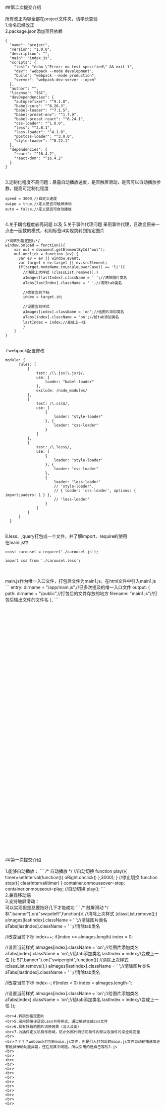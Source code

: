 ##第二次提交介绍
<br>
<br>所有改正内容全部在project文件夹，请学长查验
<br>1.命名已经改正
<br>2.package.json添加项目依赖
```
{
  "name": "project",
  "version": "1.0.0",
  "description": "",
  "main": "index.js",
  "scripts": {
    "test": "echo \"Error: no test specified\" && exit 1",
    "dev": "webpack --mode development",
    "build": "webpack --mode production",
    "server": "webpack-dev-server --open"
  },
  "author": "",
  "license": "ISC",
  "devDependencies": {
    "autoprefixer": "^9.1.0",
    "babel-core": "^6.26.3",
    "babel-loader": "^7.1.5",
    "babel-preset-env": "^1.7.0",
    "babel-preset-react": "^6.24.1",
    "css-loader": "^1.0.0",
    "less": "^3.8.1",
    "less-loader": "^4.1.0",
    "postcss-loader": "^3.0.0",
    "style-loader": "^0.22.1"
  },
  "dependencies": {
    "react": "^16.4.2",
    "react-dom": "^16.4.2"
  }
}
```
<br>3.定制化程度不高问题：暴露自动播放速度，是否触屏滑动，是否可以自动播放参数，提高可定制化程度
```
speed = 3000,//自定义速度
swipe = true,//定义是否可触屏滑动
auto = false;//定义是否可自动播放
```
<br>4.关于耦合程度较高问题  以及  5.关于事件代理问题  采用事件代理，且改变原来一点击一函数的模式，利用标签id实现跳转到指定图片
```
/*跳转到指定图片*/
window.onload = function(){
    var oul = document.getElementById("oul");
    oul.onclick = function (ev) {
      var ev = ev || window.event;
      var target = ev.target || ev.srcElement;
      if(target.nodeName.toLocaleLowerCase() == 'li'){
        //清除上次样式 (classList.remove();)
        aImages[lastIndex].className = ' ';//清除图片类名
        aTabs[lastIndex].className = ' ';//清除tab类名

        //改变当前下标
        index = target.id;

        //设置当前样式
        aImages[index].className = 'on';//给图片添加类名
        aTabs[index].className = 'on';//给tab添加类名
        lastIndex = index;//变成上一任
        }
    }
}
```
<br>7.webpack配置修改
```
module: {
      rules: [
          {
              test: /(\.jsx|\.js)$/,
              use: {
                  loader: "babel-loader"
              },
              exclude: /node_modules/
          },
          {
              test: /\.css$/,
              use: [
                  {
                      loader: "style-loader"
                  }, {
                      loader: "css-loader"
                  }
              ]
          },
          {
              test: /\.less$/,
              use: [
                  {
                      loader: "style-loader"
                  }, {
                      loader: "css-loader"
                  },
                  {
                      loader: "less-loader"
                      // 'style-loader',
                      // { loader: 'css-loader', options: { importLoaders: 1 } },
                      // 'less-loader'
                  }
              ]
          }
      ]
  }
```
<br>8.less、jquery打包成一个文件，并了解import、require的使用
<br>在main.js中
```
const carousel = require('./carousel.js');

import css from './carousel.less';
```
<br>
<br>main.js作为唯一入口文件，打包后文件为main1.js，在html文件中引入main1.js
<br>
```
entry:  dirname + "/app/main.js",//已多次提及的唯一入口文件
output: {
  path: dirname + "/public",//打包后的文件存放的地方
  filename: "main1.js"//打包后输出文件的文件名
},
```

<br>
<br>
<br>
<br>
<br>
<br>
<br>
<br>
<br>
<br>
<br>
<br>
<br>
<br>
<br>
<br>
<br>
<br>
<br>
<br>
<br>
<br>
<br>
<br>
<br>
<br>
<br>
<br>
<br>
<br>
<br>
<br>
<br>
<br>
<br>
<br>
<br>
<br>
<br>
<br>
<br>
<br>
<br>
<br>
<br>
<br>
<br>
<br>
<br>
##第一次提交介绍
<br>
<br>1.能够自动播放：
```
/* 自动播放 */
//自动切换
function play(){
    timer=setInterval(function(){
        oRight.onclick()
    },3000);
}
//停止切换
function stop(){
    clearInterval(timer)
}
container.onmouseover=stop;
container.onmouseout=play;
//自动切换
play();
```
<br>2.兼容移动端
<br>3.支持触屏滑动：
<br>可以实现但是总要拖好几下才能成功
```
/* 触屏滑动 */
$(".banner").on("swipeleft",function(){
  //清除上次样式 (classList.remove();)
  aImages[lastIndex].className = ' ';//清除图片类名
  aTabs[lastIndex].className = ' ';//清除tab类名

  //改变当前下标
  index++;
  if(index >= aImages.length)  index = 0;

  //设置当前样式
  aImages[index].className = 'on';//给图片添加类名
  aTabs[index].className = 'on';//给tab添加类名
  lastIndex = index;//变成上一任
});
$(".banner").on("swiperight",function(){
  //清除上次样式 (classList.remove();)
  aImages[lastIndex].className = ' ';//清除图片类名
  aTabs[lastIndex].className = ' ';//清除tab类名

  //改变当前下标
  index--;
  if(index < 0)  index = aImages.length-1;

  //设置当前样式
  aImages[index].className = 'on';//给图片添加类名
  aTabs[index].className = 'on';//给tab添加类名
  lastIndex = index;//变成上一任
});
```
<br>4.转跳到指定图片
<br>5.采用预编译语言Less书写样式，通过编译生成css文件
<br>6.具有好看的图片切换效果（淡入淡出）
<br>7.为插件定义私有作用域，防止外部代码访问插件内部以及插件污染全局变量
<br>
<br>？？？？webpack打包到main.js文件，但是引入打包后的main.js文件自动轮播速度还有触屏滑动功能异常，还在找其中问题，所以引用的是自己写的2.js
<br>
<br>
<br>
<br>
<br>
<br>
<br>
<br>
<br>
<br>
<br>
<br>
<br>
